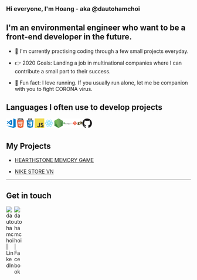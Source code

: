 ### Hi everyone, I'm Hoang - aka @dautohamchoi

## I'm an environmental engineer who want to be a front-end developer in the future.

- :muscle: I'm currently practising coding through a few small projects everyday.

- :point_right: 2020 Goals: Landing a job in multinational companies where I can contribute a small part to their success.

- :dromedary_camel: Fun fact: I love running. If you usually run alone, let me be companion with you to fight CORONA virus.


## Languages I often use to develop projects

<img align="left" alt="Visual Studio Code" width="26px" src="https://raw.githubusercontent.com/github/explore/80688e429a7d4ef2fca1e82350fe8e3517d3494d/topics/visual-studio-code/visual-studio-code.png" />
<img align="left" alt="HTML5" width="26px" src="https://raw.githubusercontent.com/github/explore/80688e429a7d4ef2fca1e82350fe8e3517d3494d/topics/html/html.png" />
<img align="left" alt="CSS3" width="26px" src="https://raw.githubusercontent.com/github/explore/80688e429a7d4ef2fca1e82350fe8e3517d3494d/topics/css/css.png" />
<img align="left" alt="JavaScript" width="26px" src="https://raw.githubusercontent.com/github/explore/80688e429a7d4ef2fca1e82350fe8e3517d3494d/topics/javascript/javascript.png" />
<img align="left" alt="React" width="26px" src="https://raw.githubusercontent.com/github/explore/80688e429a7d4ef2fca1e82350fe8e3517d3494d/topics/react/react.png" />
<img align="left" alt="Node.js" width="26px" src="https://raw.githubusercontent.com/github/explore/80688e429a7d4ef2fca1e82350fe8e3517d3494d/topics/nodejs/nodejs.png" />
<img align="left" alt="MongoDB" width="26px" src="https://raw.githubusercontent.com/github/explore/80688e429a7d4ef2fca1e82350fe8e3517d3494d/topics/mongodb/mongodb.png" />
<img align="left" alt="Git" width="26px" src="https://raw.githubusercontent.com/github/explore/80688e429a7d4ef2fca1e82350fe8e3517d3494d/topics/git/git.png" />
<img align="left" alt="GitHub" width="26px" src="https://raw.githubusercontent.com/github/explore/78df643247d429f6cc873026c0622819ad797942/topics/github/github.png" />

<br />
<br />

## My Projects

- [HEARTHSTONE MEMORY GAME](https://hearthstone-memory-game.herokuapp.com/)

- [NIKE STORE VN](https://nike-store-vn.herokuapp.com/)

---
## Get in touch

[<img align="left" alt="dautohamchoi | LinkedIn" width="22px"  src="https://cdn.jsdelivr.net/npm/simple-icons@v3/icons/linkedin.svg" />](https://www.facebook.com/dautohamchoi)
<img align="left" alt="dautohamchoi | Facebook" width="22px"  src="https://cdn.jsdelivr.net/npm/simple-icons@v3/icons/facebook.svg" />
